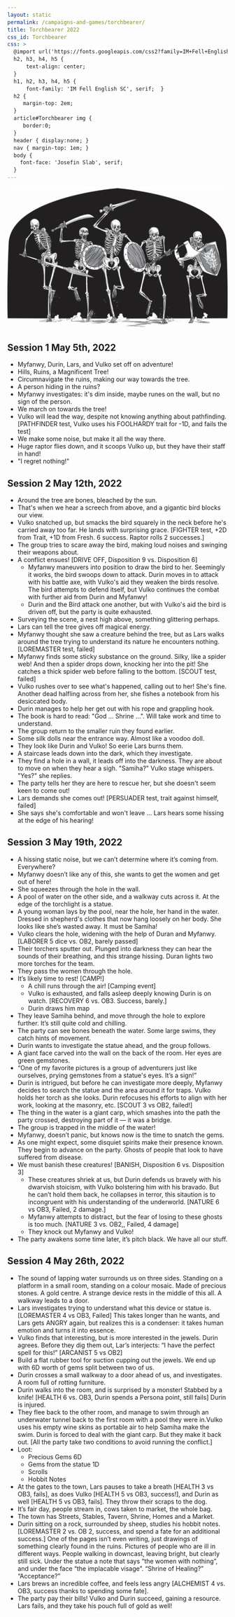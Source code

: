 ```yaml
---
layout: static
permalink: /campaigns-and-games/torchbearer/
title: Torchbearer 2022
css_id: Torchbearer
css: > 
  @import url('https://fonts.googleapis.com/css2?family=IM+Fell+English+SC&family=Josefin+Slab&display=swap');
  h2, h3, h4, h5 { 
      text-align: center;
  }
  h1, h2, h3, h4, h5 { 
      font-family: 'IM Fell English SC', serif;  }
  h2 {
     margin-top: 2em;
  }
  article#Torchbearer img {
     border:0;
  }
  header { display:none; }
  nav { margin-top: 1em; }
  body {
    font-face: 'Josefin Slab', serif;
  }
---
```


![Torchbearer](/assets/img/torchbearer.png)

## Session 1 May 5th, 2022

* Myfanwy, Durin, Lars, and Vulko set off on adventure!
* Hills, Ruins, a Magnificent Tree!
* Circumnavigate the ruins, making our way towards the tree.
* A person hiding in the ruins?
* Myfanwy investigates: it's dim inside, maybe runes on the wall, but no sign of the person.
* We march on towards the tree!
* Vulko will lead the way, despite not knowing anything about pathfinding.[PATHFINDER test, Vulko uses his FOOLHARDY trait for -1D, and fails the test]
* We make some noise, but make it all the way there.
* Huge raptor flies down, and it scoops Vulko up, but they have their staff in hand!
* "I regret nothing!"

## Session 2 May 12th, 2022

* Around the tree are bones, bleached by the sun.
* That's when we hear a screech from above, and a gigantic bird blocks our view.
* Vulko snatched up, but smacks the bird squarely in the neck before he's carried away too far. He lands with surprising grace. [FIGHTER test, +2D from Trait, +1D from Fresh. 6 success. Raptor rolls 2 successes.]
* The group tries to scare away the bird, making loud noises and swinging their weapons about.
* A conflict ensues! [DRIVE OFF, Disposition 9 vs. Disposition 6]
   * Myfanwy maneuvers into position to draw the bird to her. Seemingly it works, the bird swoops down to attack. Durin moves in to attack with his battle axe, with Vulko's aid they weaken the birds resolve. The bird attempts to defend itself, but Vulko continues the combat with further aid from Durin and Myfanwy!
   * Durin and the Bird attack one another, but with Vulko's aid the bird is driven off, but the party is quite exhausted.
* Surveying the scene, a nest high above, something glittering perhaps.
* Lars can tell the tree gives off magical energy.
* Myfanwy thought she saw a creature behind the tree, but as Lars walks around the tree trying to understand its nature he encounters nothing. [LOREMASTER test, failed]
* Myfanwy finds some sticky substance on the ground. Silky, like a spider web! And then a spider drops down, knocking her into the pit! She catches a thick spider web before falling to the bottom. [SCOUT test, failed]
* Vulko rushes over to see what's happened, calling out to her! She's fine. Another dead halfling across from her, she fishes a notebook from his desiccated body.
* Durin manages to help her get out with his rope and grappling hook.
* The book is hard to read: "God ... Shrine ...". Will take work and time to understand.
* The group return to the smaller ruin they found earlier.
* Some silk dolls near the entrance way. Almost like a voodoo doll.
* They look like Durin and Vulko! So eerie Lars burns them. 
* A staircase leads down into the dark, which they investigate.
* They find a hole in a wall, it leads off into the darkness. They are about to move on when they hear a sigh. "Samiha?" Vulko stage whispers. "Yes?" she replies.
* The party tells her they are here to rescue her, but she doesn't seem keen to come out!
* Lars demands she comes out! [PERSUADER test, trait against himself, failed]
* She says she's comfortable and won't leave ... Lars hears some hissing at the edge of his hearing!

## Session 3 May 19th, 2022

* A hissing static noise, but we can’t determine where it’s coming from. Everywhere?
* Myfanwy doesn’t like any of this, she wants to get the women and get out of here!
* She squeezes through the hole in the wall.
* A pool of water on the other side, and a walkway cuts across it. At the edge of the torchlight is a statue.
* A young woman lays by the pool, near the hole, her hand in the water. Dressed in shepherd's clothes that now hang loosely on her body. She looks like she’s wasted away. It must be Samiha!
* Vulko clears the hole, widening with the help of Duran and Myfanwy. [LABORER 5 dice vs. OB2, barely passed]
* Their torchers sputter out. Plunged into darkness they can hear the sounds of their breathing, and this strange hissing. Duran lights two more torches for the team.
* They pass the women through the hole.
* It’s likely time to rest! [CAMP!]
   * A chill runs through the air! [Camping event]
   * Vulko is exhausted, and falls asleep deeply knowing Durin is on watch. [RECOVERY 6 vs. OB3. Success, barely.]
   * Durin draws him map 
* They leave Samiha behind, and move through the hole to explore further. It’s still quite cold and chilling. 
* The party can see bones beneath the water. Some large swims, they catch hints of movement.
* Durin wants to investigate the statue ahead, and the group follows.
* A giant face carved into the wall on the back of the room. Her eyes are green gemstones.
* “One of my favorite pictures is a group of adventurers just like ourselves, prying gemstones from a statue's eyes. It’s a sign!”
* Durin is intrigued, but before he can investigate more deeply, Myfanwy decides to search the statue and the area around it for traps. Vulko holds her torch as she looks. Durin refocuses his efforts to align with her work, looking at the masonry, etc. [SCOUT 3 vs OB2, failed!]
* The thing in the water is a giant carp, which smashes into the path the party crossed, destroying part of it — it was a bridge.
* The group is trapped in the middle of the water!
* Myfanwy, doesn’t panic, but knows now is the time to snatch the gems.
* As one might expect, some disquiet spirits make their presence known. They begin to advance on the party. Ghosts of people that look to have suffered from disease.
* We must banish these creatures! [BANISH, Disposition 6 vs. Disposition 3]
   * These creatures shriek at us, but Durin defends us bravely with his dwarvish stoicism, with Vulko bolstering him with his bravado. But he can’t hold them back, he collapses in terror, this sitaution is to incongruent with his understanding of the underworld. [NATURE 6 vs OB3, Failed, 2 damage.]
   * Myfanwy attempts to distract, but the fear of losing to these ghosts is too much. [NATURE 3 vs. OB2,, Failed, 4 damage]
   * They knock out Myfanwy and Vulko!
* The party awakens some time later, it’s pitch black. We have all our stuff.

## Session 4 May 26th, 2022 

* The sound of lapping water surrounds us on three sides. Standing on a platform in a small room, standing on a colour mosaic. Made of precious stones. A gold centre. A strange device rests in the middle of this all. A walkway leads to a door.
* Lars investigates trying to understand what this device or statue is. [LOREMASTER 4 vs OB3, Failed] This takes longer than he wants, and Lars gets ANGRY again, but realizes this is a condenser: it takes human emotion and turns it into essence. 
* Vulko finds that interesting, but is more interested in the jewels. Durin agrees. Before they dig them out, Lar’s interjects: “I have the perfect spell for this!” [ARCANIST 5 vs OB2]
* Build a flat rubber tool for suction cupping out the jewels. We end up with 6D worth of gems split between two of us.
* Durin crosses a small walkway to a door ahead of us, and investigates. A room full of rotting furniture.
* Durin walks into the room, and is surprised by a monster! Stabbed by a knife! [HEALTH 6 vs. OB3, Durin spends a Persona point, still fails] Durin is injured.
* They flee back to the other room, and manage to swim through an underwater tunnel back to the first room with a pool they were in.Vulko uses his empty wine skins as portable air to help Samiha make the swim. Durin is forced to deal with the giant carp. But they make it back out.  [All the party take two conditions to avoid running the conflict.] 
* Loot:
   * Precious Gems 6D
   * Gems from the statue 1D
   * Scrolls
   * Hobbit Notes
* At the gates to the town, Lars pauses to take a breath [HEALTH 3 vs OB3, fails], as does Vulko [HEALTH 5 vs OB3, success!], and Durin as well [HEALTH 5 vs OB3, fails]. They throw their scraps to the dog.
* It’s fair day, people stream in, cows taken to market, the whole bag.
* The town has  Streets, Stables, Tavern, Shrine, Homes and a Market.
* Durin sitting on a rock, surrounded by sheep, studies his hobbit notes. [LOREMASTER 2 vs. OB 2, success, and spend a fate for an additional success.] One of the pages isn’t even writing, just drawings of something clearly found in the ruins. Pictures of people who are ill in different ways. People walking in downcast, leaving bright, but clearly still sick. Under the statue a note that says “the women with nothing”, and under the face “the implacable visage”. “Shrine of Healing?” “Acceptance?” 
* Lars brews an incredible coffee, and feels less angry [ALCHEMIST 4 vs. OB3, success thanks to spending some fate].
* The party pay their bills! Vulko and Durin succeed, gaining a resource. Lars fails, and they take his pouch full of gold as well!